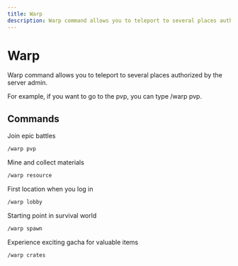 ```yaml
---
title: Warp
description: Warp command allows you to teleport to several places authorized by the server admin. For example, if you want to go to the pvp, you can type /warp pvp.
---
```


# Warp

Warp command allows you to teleport to several places authorized by the server admin. 

For example, if you want to go to the pvp, you can type /warp pvp.

## Commands

Join epic battles

```bash
/warp pvp
```

Mine and collect materials

```bash
/warp resource
```

First location when you log in

```bash
/warp lobby
```

Starting point in survival world

```bash
/warp spawn
```

Experience exciting gacha for valuable items

```bash
/warp crates
```